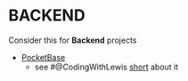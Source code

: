 # BACKEND

Consider this for **Backend** projects

- [PocketBase](https://github.com/pocketbase/pocketbase)
    - see #@CodingWithLewis [short](https://www.youtube.com/shorts/iYPIWFHXFg4) about it
